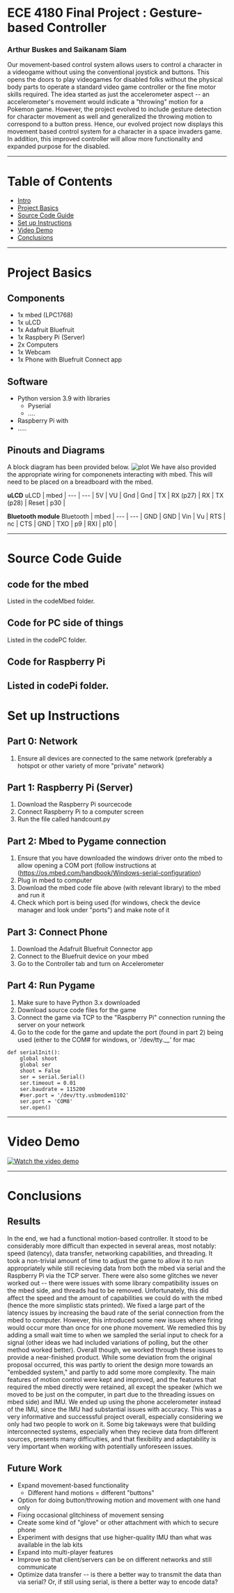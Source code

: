 # ECE 4180 Final Project : Gesture-based Controller
### Arthur Buskes and Saikanam Siam
Our movement-based control system allows users to control a character in a videogame without using the conventional joystick and buttons. This opens the doors to play videogames for disabled folks without the physical body parts to operate a standard video game controller or the fine motor skills required. The idea started as just the accelerometer aspect -- an accelerometer's movement would indicate a "throwing" motion for a Pokemon game. However, the project evolved to include gesture detection for character movement as well and generalized the throwing motion to correspond to a button press. Hence, our evolved project now displays this movement based control system for a character in a space invaders game. In addition, this improved controller will allow more functionality and expanded purpose for the disabled.

-----
# Table of Contents
- [Intro](#ece-4180-final-project--movement-based-controller)
- [Project Basics](#project-basics)
- [Source Code Guide](#source-code-guide)
- [Set up Instructions](#set-up-instructions)
- [Video Demo](#video-demo)
- [Conclusions](#conclusions)

-----
# Project Basics
## Components
- 1x mbed (LPC1768)
- 1x uLCD
- 1x Adafruit Bluefruit
- 1x Raspbery Pi (Server)
- 2x Computers
- 1x Webcam
- 1x Phone with Bluefruit Connect app
## Software
- Python version 3.9 with libraries
  - Pyserial 
  - ....
- Raspberry Pi with
-   .....
## Pinouts and Diagrams
A block diagram has been provided below. 
![plot](./block_diagram_words.png)
We have also provided the appropriate wiring for componenets interacting with mbed. This will need to be placed on a breadboard with the mbed. 

<b>uLCD</b>
uLCD | mbed | 
--- | --- | 
5V | VU | 
Gnd | Gnd |
TX | RX (p27) |
RX | TX (p28) |
Reset | p30 |

<b>Bluetooth module</b>
Bluetooth | mbed | 
--- | --- | 
GND | GND | 
Vin | Vu |
RTS | nc |
CTS | GND |
TXO | p9 |
RXI | p10 |



-----
# Source Code Guide
## code for the mbed
Listed in the codeMbed folder.
## Code for PC side of things
Listed in the codePC folder.
## Code for Raspberry Pi
Listed in codePi folder.
-----
# Set up Instructions
## Part 0: Network
1. Ensure all devices are connected to the same network (preferably a hotspot or other variety of more "private" network)
## Part 1: Raspberry Pi (Server)
1. Download the Raspberry Pi sourcecode 
1. Connect Raspberry Pi to a computer screen
2. Run the file called handcount.py

## Part 2: Mbed to Pygame connection
1. Ensure that you have downloaded the windows driver onto the mbed to allow opening a COM port (follow instructions at (https://os.mbed.com/handbook/Windows-serial-configuration)
2. Plug in mbed to computer
3. Download the mbed code file above (with relevant library) to the mbed and run it
4. Check which port is being used (for windows, check the device manager and look under "ports") and make note of it

## Part 3: Connect Phone
1. Download the Adafruit Bluefruit Connector app 
2. Connect to the Bluefruit device on your mbed
3. Go to the Controller tab and turn on Accelerometer

## Part 4: Run Pygame
1. Make sure to have Python 3.x downloaded
2. Download source code files for the game
3. Connect the game via TCP to the "Raspberry Pi" connection running the server on your network
4. Go to the code for the game and update the port (found in part 2) being used (either to the COM# for windows, or '/dev/tty.__' for mac
```
def serialInit():
	global shoot
	global ser
	shoot = False
	ser = serial.Serial()
	ser.timeout = 0.01
	ser.baudrate = 115200
	#ser.port = '/dev/tty.usbmodem1102'
	ser.port = 'COM8'
	ser.open()
```

----
# Video Demo 
[![Watch the video demo](https://img.youtube.com/vi/nTQUwghvy5Q/default.jpg)](https://youtu.be/3-q65xdXd7M)


----
# Conclusions
## Results
In the end, we had a functional motion-based controller. It stood to be considerably more difficult than expected in several areas, most notably: speed (latency), data transfer, networking capabilities, and threading. It took a non-trivial amount of time to adjust the game to allow it to run appropriately while still recieving data from both the mbed via serial and the Raspberry Pi via the TCP server. There were also some glitches we never worked out -- there were issues with some library compatibility issues on the mbed side, and threads had to be removed. Unfortunately, this did affect the speed and the amount of capabilities we could do with the mbed (hence the more simplistic stats printed). We fixed a large part of the latency issues by increasing the baud rate of the serial connection from the mbed to computer. However, this introduced some new issues where firing would occur more than once for one phone movement. We remedied this by adding a small wait time to when we sampled the serial input to check for a signal (other ideas we had included variations of polling, but the other method worked better). Overall though, we worked through these issues to provide a near-finished product. While some deviation from the original proposal occurred, this was partly to orient the design more towards an "embedded system," and partly to add some more complexity. The main features of motion control were kept and improved, and the features that required the mbed directly were retained, all except the speaker (which we moved to be just on the computer, in part due to the threading issues on mbed side) and IMU. We ended up using the phone accelerometer instead of the IMU, since the IMU had substantial issues with accuracy. This was a very informative and successsful project overall, especially considering we only had two people to work on it. Some big takeways were that building interconnected systems, especially when they recieve data from different sources, presents many difficulties, and that flexibility and adaptability is very important when working with potentially unforeseen issues.
## Future Work
- Expand movement-based functionality
  - Different hand motions = different "buttons"
- Option for doing button/throwing motion and movement with one hand only
- Fixing occasional glitchiness of movement sensing
- Create some kind of "glove" or other attachment with which to secure phone
- Experiment with designs that use higher-quality IMU than what was available in the lab kits
- Expand into multi-player features
- Improve so that client/servers can be on different networks and still communicate
- Optimize data transfer -- is there a better way to transmit the data than via serial? Or, if still using serial, is there a better way to encode data?

